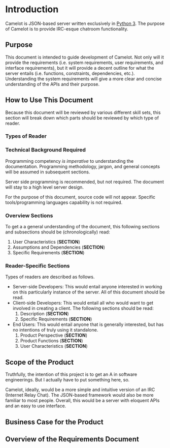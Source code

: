 # Introduction
Camelot is JSON-based server written exclusively in [Python 3](https://www.python.org/about/). The purpose of Camelot is to provide IRC-esque chatroom functionality.

## Purpose
This document is intended to guide development of Camelot. Not only will it provide the requirements (i.e. system requirements, user requirements, and interface requirements), but it will provide a decent outline for what the server entails (i.e. functions, constraints, dependencies, etc.). Understanding the system requirements will give a more clear and concise understanding of the APIs and their purpose.

## How to Use This Document
Because this document will be reviewed by various different skill sets, this section will break down which parts should be reviewed by which type of reader.

### Types of Reader
### Technical Background Required
Programming competency *is imperative* to understanding the documentation. Programming methodology, jargon, and general concepts will be assumed in subsequent sections.

Server side programming is recommended, but not required. The document will stay to a high level server design.

For the purpose of this document, source code will not appear. Specific tools/programming languages capability is not required.

### Overview Sections
To get a a general understanding of the document, this following sections and subsections should be (chronologically) read:

1. User Characteristics (**SECTION**)
2. Assumptions and Dependencies (**SECTION**)
3. Specific Requirements (**SECTION**)

### Reader-Specific Sections
Types of readers are described as follows.

- Server-side Developers: This would entail anyone interested in working on this particularly instance of the server. All of this document should be read.
- Client-side Developers: This would entail all who would want to get involved in creating a client. The following sections should be read:
    1. Description (**SECTION**)
    2. Specific Requirements (**SECTION**)
- End Users: This would entail anyone that is generally interested, but has no intentions of truly using it standalone.
    1. Product Perspective (**SECTION**)
    2. Product Functions (**SECTION**)
    3. User Characteristics (**SECTION**)

## Scope of the Product
Truthfully, the intention of this project is to get an A in software engineerings. But I actually have to put something here, so.

Camelot, ideally, would be a more simple and intuitive version of an IRC (Internet Relay Chat). The JSON-based framework would also be more familiar to most people. Overall, this would be a server with eloquent APIs and an easy to use interface.


## Business Case for the Product


## Overview of the Requirements Document
